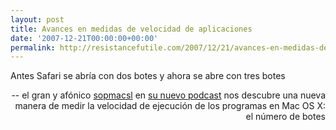 ```yaml
---
layout: post
title: Avances en medidas de velocidad de aplicaciones
date: '2007-12-21T00:00:00+00:00'
permalink: http://resistancefutile.com/2007/12/21/avances-en-medidas-de-velocidad-de-aplicaciones/
---
```

<p class="frase">Antes Safari se abría con dos botes y ahora se abre con tres botes</p><p align="right">-- el gran y afónico <a href="http://www.applesfera.com/autor/samuel-campos">sopmacsl</a> en <a href="http://redirect.alexa.com/redirect?http%3A//sopmacsl.com/2007/12/18/podcast-n14-la-antesala-de-la-macworld/">su nuevo podcast</a> nos descubre una nueva manera de medir la velocidad de ejecución de los programas en Mac OS X: el número de botes</p>
